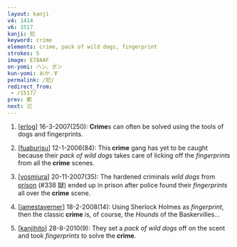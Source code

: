 ```yaml
---
layout: kanji
v4: 1414
v6: 1517
kanji: 犯
keyword: crime
elements: crime, pack of wild dogs, fingerprint
strokes: 5
image: E78AAF
on-yomi: ハン、ボン
kun-yomi: おか.す
permalink: /犯/
redirect_from:
 - /1517/
prev: 範
next: 氾
---
```


1) [<a href="http://kanji.koohii.com/profile/erlog">erlog</a>] 16-3-2007(250): <strong>Crime</strong>s can often be solved using the tools of dogs and fingerprints.

2) [<a href="http://kanji.koohii.com/profile/fuaburisu">fuaburisu</a>] 12-1-2006(84): This<strong> crime</strong> gang has yet to be caught because their <em>pack of wild dogs</em> takes care of licking off the <em>fingerprints</em> from all the<strong> crime</strong> scenes.

3) [<a href="http://kanji.koohii.com/profile/vosmiura">vosmiura</a>] 20-11-2007(35): The hardened criminals <em>wild dogs</em> from <a href="../v4/338.html">prison</a> (#338 獄) ended up in prison after police found their <em>fingerprints</em> all over the<strong> crime</strong> scene.

4) [<a href="http://kanji.koohii.com/profile/jamestaverner">jamestaverner</a>] 18-2-2008(14): Using Sherlock Holmes as <em>fingerprint</em>, then the classic<strong> crime</strong> is, of course, the <em>Hounds</em> of the Baskervilles...

5) [<a href="http://kanji.koohii.com/profile/kanjihito">kanjihito</a>] 28-8-2010(9): They set a <em>pack of wild dogs</em> off on the scent and took <em>fingerprints</em> to solve the<strong> crime</strong>.

